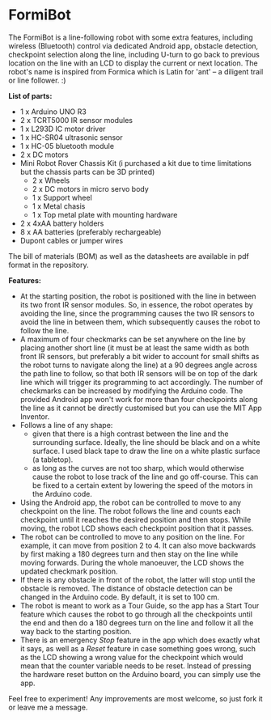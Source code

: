 # FormiBot
The FormiBot is a line-following robot with some extra features, including wireless (Bluetooth) control via dedicated Android app, obstacle detection, checkpoint selection along the line, including U-turn to go back to previous location on the line with an LCD to display the current or next location. 
The robot's name is inspired from Formica which is Latin for 'ant' – a diligent trail or line follower. :)

**List of parts:**
* 1 x Arduino UNO R3
* 2 x TCRT5000 IR sensor modules
* 1 x L293D IC motor driver
* 1 x HC-SR04 ultrasonic sensor
* 1 x HC-05 bluetooth module
* 2 x DC motors
* Mini Robot Rover Chassis Kit (i purchased a kit due to time limitations but the chassis parts can be 3D printed)
  - 2 x Wheels
  - 2 x DC motors in micro servo body
  - 1 x Support wheel
  - 1 x Metal chasis
  - 1 x Top metal plate with mounting hardware
* 2 x 4xAA battery holders
* 8 x AA batteries (preferably rechargeable)
* Dupont cables or jumper wires

The bill of materials (BOM) as well as the datasheets are available in pdf format in the repository.

**Features:**
* At the starting position, the robot is positioned with the line in between its two front IR sensor modules. So, in essence, the robot operates by avoiding the line, since the programming causes the two IR sensors to avoid the line in  between them, which subsequently causes the robot to follow the line.
* A maximum of four checkmarks can be set anywhere on the line by placing another short line (it must be at least the same width as both front IR sensors, but preferably a bit wider to account for small shifts as the robot turns to navigate along the line) at a 90 degrees angle across the path line to follow, so that both IR sensors will be on top of the dark line which will trigger its programming to act accordingly. The number of checkmarks can be increased by modifying the Arduino code. The provided Android app won't work for more than four checkpoints along the line as it cannot be directly customised but you can use the MIT App Inventor.
* Follows a line of any shape:
  - given that there is a high contrast between the line and the surrounding surface. Ideally, the line should be black and on a white surface. I used black tape to draw the line on a white plastic surface (a tabletop).
  - as long as the curves are not too sharp, which would otherwise cause the robot to lose track of the line and go off-course. This can be fixed to a certain extent by lowering the speed of the motors in the Arduino code. 
* Using the Android app, the robot can be controlled to move to any checkpoint on the line. The robot follows the line and counts each checkpoint until it reaches the desired position and then stops. While moving, the robot LCD shows each checkpoint position that it passes.
* The robot can be controlled to move to any position on the line. For example, it can move from position 2 to 4. It can also move backwards by first making a 180 degrees turn and then stay on the line while moving forwards. During the whole manoeuver, the LCD shows the updated checkmark position. 
* If there is any obstacle in front of the robot, the latter will stop until the obstacle is removed. The distance of obstacle detection can be changed in the Arduino code. By default, it is set to 100 cm.
* The robot is meant to work as a Tour Guide, so the app has a Start Tour feature which causes the robot to go through all the checkpoints until the end and then do a 180 degrees turn on the line and follow it all the way back to the starting position.
* There is an emergency *Stop* feature in the app which does exactly what it says, as well as a *Reset* feature in case something goes wrong, such as the LCD showing a wrong value for the checkpoint which would mean that the counter variable needs to be reset. Instead of pressing the hardware reset button on the Arduino board, you can simply use the app.

Feel free to experiment! Any improvements are most welcome, so just fork it or leave me a message.
